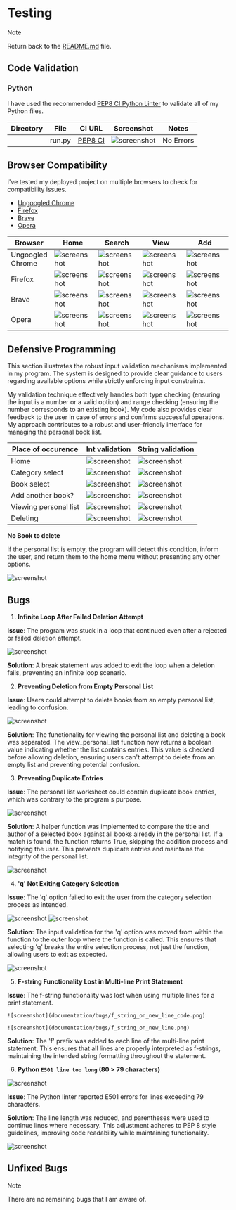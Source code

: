# Testing

> [!NOTE]  
> Return back to the [README.md](README.md) file.

## Code Validation

### Python

I have used the recommended [PEP8 CI Python Linter](https://pep8ci.herokuapp.com) to validate all of my Python files.

| Directory | File | CI URL | Screenshot | Notes |
| --- | --- | --- | --- | --- |
|  | run.py | [PEP8 CI](https://pep8ci.herokuapp.com/https://raw.githubusercontent.com/D0bledore/LibScraper/main/run.py) | ![screenshot](documentation/validation/ci_py_linter.png) | No Errors |

## Browser Compatibility

I've tested my deployed project on multiple browsers to check for compatibility issues.

- [Ungoogled Chrome](https://github.com/ungoogled-software/ungoogled-chromium)
- [Firefox](https://www.mozilla.org/en-US/firefox/download/thanks/)
- [Brave](https://brave.com/download)
- [Opera](https://www.opera.com/download)


| Browser | Home | Search | View | Add | Delete | Quit | Notes |
| --- | --- | --- | --- | --- | --- | --- | --- |
| Ungoogled Chrome | ![screenshot](documentation/browsers/browser-chrome-home.png) | ![screenshot](documentation/browsers/browser-chrome-search.png) | ![screenshot](documentation/browsers/browser-chrome-view.png) | ![screenshot](documentation/browsers/browser-chrome-add.png) | ![screenshot](documentation/browsers/browser-chrome-delete.png) | ![screenshot](documentation/browsers/browser-chrome-quit.png) | Works as expected |
| Firefox | ![screenshot](documentation/browsers/browser-firefox-home.png) | ![screenshot](documentation/browsers/browser-firefox-search.png) | ![screenshot](documentation/browsers/browser-firefox-view.png) | ![screenshot](documentation/browsers/browser-firefox-add.png) | ![screenshot](documentation/browsers/browser-firefox-delete.png) | ![screenshot](documentation/browsers/browser-firefox-quit.png) | Works as expected |
| Brave | ![screenshot](documentation/browsers/browser-brave-home.png) | ![screenshot](documentation/browsers/browser-brave-search.png) | ![screenshot](documentation/browsers/browser-brave-view.png) | ![screenshot](documentation/browsers/browser-brave-add.png) | ![screenshot](documentation/browsers/browser-brave-delete.png) | ![screenshot](documentation/browsers/browser-brave-quit.png) | Works as expected |
| Opera | ![screenshot](documentation/browsers/browser-opera-home.png) | ![screenshot](documentation/browsers/browser-opera-search.png) | ![screenshot](documentation/browsers/browser-opera-view.png) | ![screenshot](documentation/browsers/browser-opera-add.png) | ![screenshot](documentation/browsers/browser-opera-delete.png) | ![screenshot](documentation/browsers/browser-opera-quit.png) | Works as expected |

## Defensive Programming

This section illustrates the robust input validation mechanisms implemented in my program. The system is designed to provide clear guidance to users regarding available options while strictly enforcing input constraints.

My validation technique effectively handles both type checking (ensuring the input is a number or a valid option) and range checking (ensuring the number corresponds to an existing book). My code also provides clear feedback to the user in case of errors and confirms successful operations. My approach contributes to a robust and user-friendly interface for managing the personal book list.

| Place of occurence |Int validation | String validation |
| --- | --- | --- | 
| Home | ![screenshot](documentation/defensive/home_invalid_int.png) | ![screenshot](documentation/defensive/home_invalid_string.png) |
| Category select | ![screenshot](documentation/defensive/search_cat_invalid_int.png) | ![screenshot](documentation/defensive/search_cat_invalid_string.png) |
| Book select | ![screenshot](documentation/defensive/search_book_invalid_int.png) | ![screenshot](documentation/defensive/search_book_invalid_string.png) |
| Add another book? | ![screenshot](documentation/defensive/add_book_invalid_int.png) | ![screenshot](documentation/defensive/add_book_invalid_string.png) |
| Viewing personal list | ![screenshot](documentation/defensive/view_invalid_int.png) | ![screenshot](documentation/defensive/view_invalid_string.png) |
| Deleting | ![screenshot](documentation/defensive/del_book_invalid_int.png) | ![screenshot](documentation/defensive/del_book_invalid_string.png) |

**No Book to delete**

If the personal list is empty, the program will detect this condition, inform the user, and return them to the home menu without presenting any other options.

![screenshot](documentation/defensive/list_empty.png)

## Bugs

1. **Infinite Loop After Failed Deletion Attempt**

**Issue**: The program was stuck in a loop that continued even after a rejected or failed deletion attempt.

![screenshot](documentation/bugs/stuck_in_loop.png)

**Solution**: A break statement was added to exit the loop when a deletion fails, preventing an infinite loop scenario. 


2. **Preventing Deletion from Empty Personal List**

**Issue**: Users could attempt to delete books from an empty personal list, leading to confusion.

![screenshot](documentation/bugs/prevent_delete_empty.png)

**Solution**: The functionality for viewing the personal list and deleting a book was separated. The view_personal_list function now returns a boolean value indicating whether the list contains entries. This value is checked before allowing deletion, ensuring users can't attempt to delete from an empty list and preventing potential confusion. 

3. **Preventing Duplicate Entries**

**Issue**: The personal list worksheet could contain duplicate book entries, which was contrary to the program's purpose.

![screenshot](documentation/bugs/prevent_duplicates.png)

**Solution**: A helper function was implemented to compare the title and author of a selected book against all books already in the personal list. If a match is found, the function returns True, skipping the addition process and notifying the user. This prevents duplicate entries and maintains the integrity of the personal list.

![screenshot](documentation/bugs/prevent_duplicate_succesful.png) 




4. **'q' Not Exiting Category Selection**

**Issue**: The 'q' option failed to exit the user from the category selection process as intended.

![screenshot](documentation/bugs/q_returns_function_does_not_break_loop.png)
![screenshot](documentation/bugs/q_does_not_quit.png)

**Solution**: The input validation for the 'q' option was moved from within the function to the outer loop where the function is called. This ensures that selecting 'q' breaks the entire selection process, not just the function, allowing users to exit as expected.

![screenshot](documentation/bugs/q_to_quit.png)

5. **F-string Functionality Lost in Multi-line Print Statement**

**Issue**: The f-string functionality was lost when using multiple lines for a print statement.

    ![screenshot](documentation/bugs/f_string_on_new_line_code.png)

    ![screenshot](documentation/bugs/f_string_on_new_line.png)

**Solution**: The 'f' prefix was added to each line of the multi-line print statement. This ensures that all lines are properly interpreted as f-strings, maintaining the intended string formatting throughout the statement. 


6. **Python `E501 line too long` (80 > 79 characters)**

![screenshot](documentation/bugs/e501_error.png)

**Issue**: The Python linter reported E501 errors for lines exceeding 79 characters.

**Solution**: The line length was reduced, and parentheses were used to continue lines where necessary. This adjustment adheres to PEP 8 style guidelines, improving code readability while maintaining functionality.

![screenshot](documentation/bugs/e501_error_fix.png)




## Unfixed Bugs

> [!NOTE]  
> There are no remaining bugs that I am aware of.
